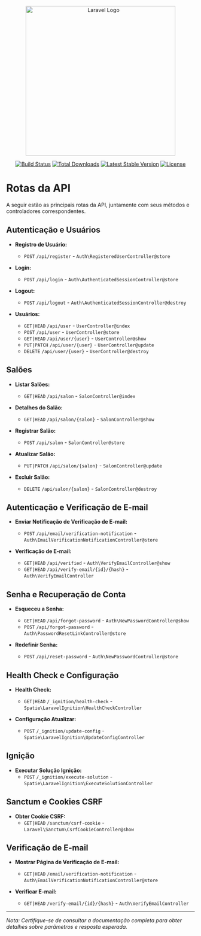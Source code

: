 <p align="center"><a href="https://laravel.com" target="_blank"><img src="https://raw.githubusercontent.com/laravel/art/master/logo-lockup/5%20SVG/2%20CMYK/1%20Full%20Color/laravel-logolockup-cmyk-red.svg" width="400" alt="Laravel Logo"></a></p>

<p align="center">
<a href="https://github.com/laravel/framework/actions"><img src="https://github.com/laravel/framework/workflows/tests/badge.svg" alt="Build Status"></a>
<a href="https://packagist.org/packages/laravel/framework"><img src="https://img.shields.io/packagist/dt/laravel/framework" alt="Total Downloads"></a>
<a href="https://packagist.org/packages/laravel/framework"><img src="https://img.shields.io/packagist/v/laravel/framework" alt="Latest Stable Version"></a>
<a href="https://packagist.org/packages/laravel/framework"><img src="https://img.shields.io/packagist/l/laravel/framework" alt="License"></a>
</p>

# Rotas da API

A seguir estão as principais rotas da API, juntamente com seus métodos e controladores correspondentes.

## Autenticação e Usuários

- **Registro de Usuário:**
  - `POST` `/api/register` - `Auth\RegisteredUserController@store`

- **Login:**
  - `POST` `/api/login` - `Auth\AuthenticatedSessionController@store`

- **Logout:**
  - `POST` `/api/logout` - `Auth\AuthenticatedSessionController@destroy`

- **Usuários:**
  - `GET|HEAD` `/api/user` - `UserController@index`
  - `POST` `/api/user` - `UserController@store`
  - `GET|HEAD` `/api/user/{user}` - `UserController@show`
  - `PUT|PATCH` `/api/user/{user}` - `UserController@update`
  - `DELETE` `/api/user/{user}` - `UserController@destroy`

## Salões

- **Listar Salões:**
  - `GET|HEAD` `/api/salon` - `SalonController@index`

- **Detalhes do Salão:**
  - `GET|HEAD` `/api/salon/{salon}` - `SalonController@show`

- **Registrar Salão:**
  - `POST` `/api/salon` - `SalonController@store`

- **Atualizar Salão:**
  - `PUT|PATCH` `/api/salon/{salon}` - `SalonController@update`

- **Excluir Salão:**
  - `DELETE` `/api/salon/{salon}` - `SalonController@destroy`

## Autenticação e Verificação de E-mail

- **Enviar Notificação de Verificação de E-mail:**
  - `POST` `/api/email/verification-notification` - `Auth\EmailVerificationNotificationController@store`

- **Verificação de E-mail:**
  - `GET|HEAD` `/api/verified` - `Auth\VerifyEmailController@show`
  - `GET|HEAD` `/api/verify-email/{id}/{hash}` - `Auth\VerifyEmailController`

## Senha e Recuperação de Conta

- **Esqueceu a Senha:**
  - `GET|HEAD` `/api/forgot-password` - `Auth\NewPasswordController@show`
  - `POST` `/api/forgot-password` - `Auth\PasswordResetLinkController@store`

- **Redefinir Senha:**
  - `POST` `/api/reset-password` - `Auth\NewPasswordController@store`

## Health Check e Configuração

- **Health Check:**
  - `GET|HEAD` `/_ignition/health-check` - `Spatie\LaravelIgnition\HealthCheckController`

- **Configuração Atualizar:**
  - `POST` `/_ignition/update-config` - `Spatie\LaravelIgnition\UpdateConfigController`

## Ignição

- **Executar Solução Ignição:**
  - `POST` `/_ignition/execute-solution` - `Spatie\LaravelIgnition\ExecuteSolutionController`

## Sanctum e Cookies CSRF

- **Obter Cookie CSRF:**
  - `GET|HEAD` `/sanctum/csrf-cookie` - `Laravel\Sanctum\CsrfCookieController@show`

## Verificação de E-mail

- **Mostrar Página de Verificação de E-mail:**
  - `GET|HEAD` `/email/verification-notification` - `Auth\EmailVerificationNotificationController@store`

- **Verificar E-mail:**
  - `GET|HEAD` `/verify-email/{id}/{hash}` - `Auth\VerifyEmailController`

---

*Nota: Certifique-se de consultar a documentação completa para obter detalhes sobre parâmetros e resposta esperada.*

